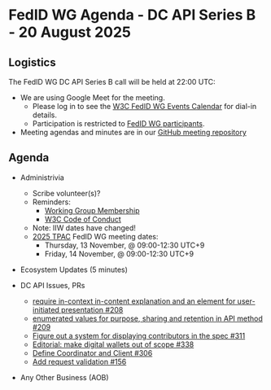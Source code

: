 # FedID WG Agenda - DC API Series B - 20 August 2025

## Logistics

The FedID WG DC API Series B call will be held at 22:00 UTC:

* We are using Google Meet for the meeting.
    * Please log in to see the [W3C FedID WG Events Calendar](https://www.w3.org/groups/wg/fedid/calendar/) for dial-in details. 
    * Participation is restricted to [FedID WG participants](https://www.w3.org/groups/wg/fedid/participants/).
* Meeting agendas and minutes are in our [GitHub meeting repository](https://github.com/w3c-fedid/meetings)

## Agenda

* Administrivia
   * Scribe volunteer(s)?
   * Reminders: 
      * [Working Group Membership](https://www.w3.org/groups/wg/fedid/participants/)
      * [W3C Code of Conduct](https://www.w3.org/policies/code-of-conduct/20240318/)
  * Note: IIW dates have changed!
  * [2025 TPAC](https://www.w3.org/2025/11/TPAC/schedule.html) FedID WG meeting dates: 
     * Thursday, 13 November, @ 09:00-12:30 UTC+9
     * Friday, 14 November, @ 09:00-12:30 UTC+9

* Ecosystem Updates (5 minutes)  

* DC API Issues, PRs  
  * [require in-context in-content explanation and an element for user-initiated presentation \#208](https://github.com/w3c-fedid/digital-credentials/issues/208)  
  * [enumerated values for purpose, sharing and retention in API method \#209](https://github.com/w3c-fedid/digital-credentials/issues/209)  
  * [Figure out a system for displaying contributors in the spec \#311](https://github.com/w3c-fedid/digital-credentials/issues/311)  
  * [Editorial: make digital wallets out of scope \#338](https://github.com/w3c-fedid/digital-credentials/pull/338)  
  * [Define Coordinator and Client \#306](https://github.com/w3c-fedid/digital-credentials/pull/306)  
  * [Add request validation \#156](https://github.com/w3c-fedid/digital-credentials/pull/156)  

      
* Any Other Business (AOB)
